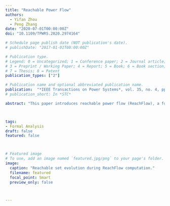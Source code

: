 ```yaml
---
title: "Reachable Power Flow"
authors:
  - Yifan Zhou
  - Peng Zhang
date: "2020-07-01T00:00:00Z"
doi: "10.1109/TPWRS.2020.2974164"

# Schedule page publish date (NOT publication's date).
# publishDate: "2017-01-01T00:00:00Z"

# Publication type.
# Legend: 0 = Uncategorized; 1 = Conference paper; 2 = Journal article;
# 3 = Preprint / Working Paper; 4 = Report; 5 = Book; 6 = Book section;
# 7 = Thesis; 8 = Patent
publication_types: ["2"]

# Publication name and optional abbreviated publication name.
publication:  "*IEEE Transactions on Power Systems*, vol. 35, no. 4, pp. 3290-3293, Jul. 2020."
# publication_short: In *STC*

abstract: "This paper introduces reachable power flow (ReachFlow), a formal method providing a provably over-approximated enclosure of the complete set of the power flow solutions that “can be reached” under various uncertainties. The novelty of ReachFlow lies in: (1) an ordinary differential equation (ODE) formulation which maps the iterative power flow solving process into a virtual dynamic; (2) a reachability analysis of the virtual ODE model which enclose all possible (infinite) power flow solutions under uncertainties in one calculation. Case studies verify the efficacy of ReachFlow as a formal method and, in particular, its capability of handling islanded droop-based microgrids under uncertainties."



tags:
- Formal Analysis
draft: false
featured: false



# Featured image
# To use, add an image named `featured.jpg/png` to your page's folder. 
image:
  caption: "Reachable set evolution during ReachFlow computation."
  filename: featured
  focal_point: Smart
  preview_only: false



---
```



